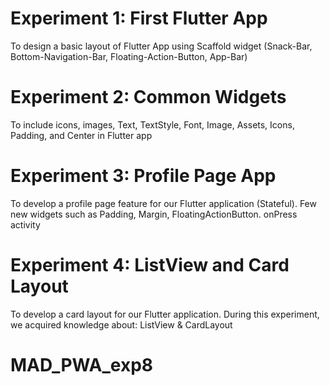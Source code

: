 # Experiment 1:  First Flutter App 

To design a basic layout of Flutter App using Scaffold widget (Snack-Bar, Bottom-Navigation-Bar, Floating-Action-Button, App-Bar)

# Experiment 2: Common Widgets

To include icons, images, Text, TextStyle, Font, Image, Assets, Icons, Padding, and Center  in Flutter app

# Experiment 3: Profile Page App

To develop a profile page feature for our Flutter application (Stateful). Few new widgets such as Padding, Margin, FloatingActionButton. onPress activity

# Experiment 4: ListView and Card Layout

To develop a card layout for our Flutter application.	During this experiment, we acquired knowledge about: ListView &	CardLayout
# MAD_PWA_exp8
